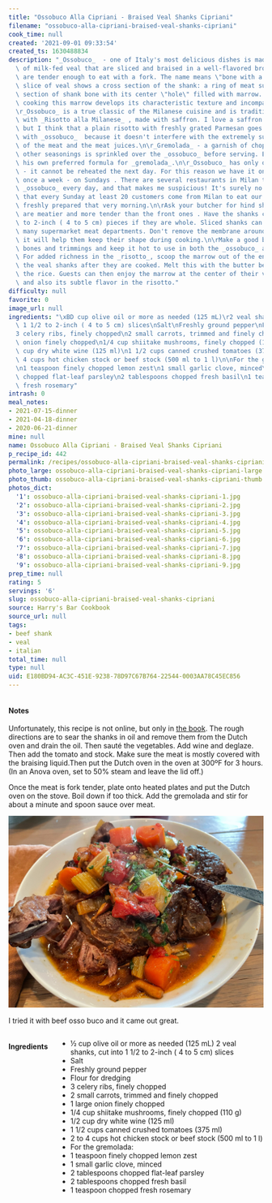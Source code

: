```yaml
---
title: "Ossobuco Alla Cipriani - Braised Veal Shanks Cipriani"
filename: "ossobuco-alla-cipriani-braised-veal-shanks-cipriani"
cook_time: null
created: '2021-09-01 09:33:54'
created_ts: 1630488834
description: "_Ossobuco_  - one of Italy's most delicious dishes is made with shanks\
  \ of milk-fed veal that are sliced and braised in a well-flavored broth until they\
  \ are tender enough to eat with a fork. The name means \"bone with a hole.\" Each\
  \ slice of veal shows a cross section of the shank: a ring of meat surrounds a round\
  \ section of shank bone with its center \"hole\" filled with marrow. After long\
  \ cooking this marrow develops its characteristic texture and incomparable flavor.\n\
  \r_Ossobuco_ is a true classic of the Milanese cuisine and is traditionally served\
  \ with _Risotto alla Milanese_ , made with saffron. I love a saffron _risotto_,\
  \ but I think that a plain risotto with freshly grated Parmesan goes even better\
  \ with _ossobuco_  because it doesn't interfere with the extremely subtle flavor\
  \ of the meat and the meat juices.\n\r_Gremolada_ - a garnish of chopped herbs and\
  \ other seasonings is sprinkled over the _ossobuco_ before serving. Each chef has\
  \ his own preferred formula for _gremolada_.\n\r_Ossobuco_ has only one drawback\
  \ - it cannot be reheated the next day. For this reason we have it on the menu only\
  \ once a week - on Sundays . There are several restaurants in Milan that do serve\
  \ _ossobuco_ every day, and that makes me suspicious! It's surely no coincidence\
  \ that every Sunday at least 20 customers come from Milan to eat our _ossobuco_,\
  \ freshly prepared that very morning.\n\rAsk your butcher for hind shanks, which\
  \ are meatier and more tender than the front ones . Have the shanks cut into 1 \xBD\
  \ to 2-inch ( 4 to 5 cm) pieces if they are whole. Sliced shanks can be found in\
  \ many supermarket meat departments. Don't remove the membrane around the shanks,\
  \ it will help them keep their shape during cooking.\n\rMake a good broth with meat\
  \ bones and trimmings and keep it hot to use in both the _ossobuco_ and the _risotto_.\
  \ For added richness in the _risotto_, scoop the marrow out of the end pieces of\
  \ the veal shanks after they are cooked. Melt this with the butter before adding\
  \ the rice. Guests can then enjoy the marrow at the center of their veal shanks\
  \ and also its subtle flavor in the risotto."
difficulty: null
favorite: 0
image_url: null
ingredients: "\xBD cup olive oil or more as needed (125 mL)\r2 veal shanks, cut into\
  \ 1 1/2 to 2-inch ( 4 to 5 cm) slices\nSalt\nFreshly ground pepper\nFlour for dredging\n\
  3 celery ribs, finely chopped\n2 small carrots, trimmed and finely chopped\n1 large\
  \ onion finely chopped\n1/4 cup shiitake mushrooms, finely chopped (110 g)\n1/2\
  \ cup dry white wine (125 ml)\n1 1/2 cups canned crushed tomatoes (375 ml)\n2 to\
  \ 4 cups hot chicken stock or beef stock (500 ml to 1 l)\n\nFor the gremolada:\n\
  \n1 teaspoon finely chopped lemon zest\n1 small garlic clove, minced\n2 tablespoons\
  \ chopped flat-leaf parsley\n2 tablespoons chopped fresh basil\n1 teaspoon chopped\
  \ fresh rosemary"
intrash: 0
meal_notes:
- 2021-07-15-dinner
- 2021-04-18-dinner
- 2020-06-21-dinner
mine: null
name: Ossobuco Alla Cipriani - Braised Veal Shanks Cipriani
p_recipe_id: 442
permalink: /recipes/ossobuco-alla-cipriani-braised-veal-shanks-cipriani
photo_large: ossobuco-alla-cipriani-braised-veal-shanks-cipriani-large.jpg
photo_thumb: ossobuco-alla-cipriani-braised-veal-shanks-cipriani-thumb.jpg
photos_dict:
  '1': ossobuco-alla-cipriani-braised-veal-shanks-cipriani-1.jpg
  '2': ossobuco-alla-cipriani-braised-veal-shanks-cipriani-2.jpg
  '3': ossobuco-alla-cipriani-braised-veal-shanks-cipriani-3.jpg
  '4': ossobuco-alla-cipriani-braised-veal-shanks-cipriani-4.jpg
  '5': ossobuco-alla-cipriani-braised-veal-shanks-cipriani-5.jpg
  '6': ossobuco-alla-cipriani-braised-veal-shanks-cipriani-6.jpg
  '7': ossobuco-alla-cipriani-braised-veal-shanks-cipriani-7.jpg
  '8': ossobuco-alla-cipriani-braised-veal-shanks-cipriani-8.jpg
  '9': ossobuco-alla-cipriani-braised-veal-shanks-cipriani-9.jpg
prep_time: null
rating: 5
servings: '6'
slug: ossobuco-alla-cipriani-braised-veal-shanks-cipriani
source: Harry's Bar Cookbook
source_url: null
tags:
- beef shank
- veal
- italian
total_time: null
type: null
uid: E180BD94-AC3C-451E-9238-78D97C67B764-22544-0003AA78C45EC856
---
```

<div class="columns large-7 small-12" id="writeup">		<div id="notes"><h4>Notes</h4>
<div class="box box-notes"><p>Unfortunately, this recipe is not online, but only in <a href="https://www.amazon.com/Harrys-Bar-Cookbook-Reminiscences-World-Famous/dp/0553070304/">the book</a>. The rough directions are to sear the shanks in oil and remove them from the Dutch oven and drain the oil. Then sauté the vegetables. Add wine and deglaze. Then add the tomato and stock. Make sure the meat is mostly covered with the braising liquid.Then put the Dutch oven in the oven at 300ºF for 3 hours. (In an Anova oven, set to 50% steam and leave the lid off.)</p>
<p>Once the meat is fork tender, plate onto heated plates and put the Dutch oven on the stove. Boil down if too thick. Add the gremolada and stir for about a minute and spoon sauce over meat.</p>
<p><img src="/images/recipes/ossobuco-alla-cipriani-braised-veal-shanks-cipriani-3.jpg" alt="beef oso buco" /></p>
<p>I tried it with beef osso buco and it came out great.</p>
</div></div>	</div><!-- #writeup -->
</div><!-- #row-one -->
<div class="row" id="row-two">	<div class="columns large-4 small-12" id="ingredients"><h4>Ingredients</h4><div class="box box-ingredients content"><ul>
<li>½ cup olive oil or more as needed (125 mL)
2 veal shanks, cut into 1 1/2 to 2-inch ( 4 to 5 cm) slices</li>
<li>Salt</li>
<li>Freshly ground pepper</li>
<li>Flour for dredging</li>
<li>3 celery ribs, finely chopped</li>
<li>2 small carrots, trimmed and finely chopped</li>
<li>1 large onion finely chopped</li>
<li>1/4 cup shiitake mushrooms, finely chopped (110 g)</li>
<li>1/2 cup dry white wine (125 ml)</li>
<li>1 1/2 cups canned crushed tomatoes (375 ml)</li>
<li>2 to 4 cups hot chicken stock or beef stock (500 ml to 1 l)</li>
<li>For the gremolada:</li>
<li>1 teaspoon finely chopped lemon zest</li>
<li>1 small garlic clove, minced</li>
<li>2 tablespoons chopped flat-leaf parsley</li>
<li>2 tablespoons chopped fresh basil</li>
<li>1 teaspoon chopped fresh rosemary</li>
</ul>
</div>	</div>	<div class="columns large-6 small-12" id="directions">	</div>